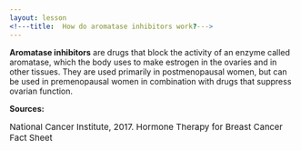```yaml
---
layout: lesson
<!---title:  How do aromatase inhibitors work?---> 
---
```


**Aromatase inhibitors** are drugs that block the activity of an enzyme called aromatase, which the body uses to make estrogen in the ovaries and in other tissues. They are used primarily in postmenopausal women, but can be used in premenopausal women in combination with drugs that suppress ovarian function.

**Sources:**

<span style="font-size:15px;">National Cancer Institute, 2017. Hormone Therapy for Breast Cancer Fact Sheet</span>

